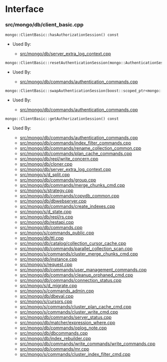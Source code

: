 
# Interface

### src/mongo/db/client\_basic.cpp

<div></div>

    mongo::ClientBasic::hasAuthorizationSession() const

- Used By:

    - [src/mongo/db/server\_extra\_log\_context.cpp](../../../logging\_system)

<div></div>

    mongo::ClientBasic::resetAuthenticationSession(mongo::AuthenticationSession*)

- Used By:

    - [src/mongo/db/commands/authentication\_commands.cpp](../../../authentication)

<div></div>

    mongo::ClientBasic::swapAuthenticationSession(boost::scoped_ptr<mongo::AuthenticationSession>&)

- Used By:

    - [src/mongo/db/commands/authentication\_commands.cpp](../../../authentication)

<div></div>

    mongo::ClientBasic::getAuthorizationSession() const

- Used By:

    - [src/mongo/db/commands/authentication\_commands.cpp](../../../authentication)
    - [src/mongo/db/commands/index\_filter\_commands.cpp](../../../database\_commands)
    - [src/mongo/db/commands/rename\_collection\_common.cpp](../../../database\_commands)
    - [src/mongo/db/commands/plan\_cache\_commands.cpp](../../../database\_commands)
    - [src/mongo/db/repl/write\_concern.cpp](../../../replication)
    - [src/mongo/db/cloner.cpp](../../../storage\_layer\_structure)
    - [src/mongo/db/server\_extra\_log\_context.cpp](../../../logging\_system)
    - [src/mongo/s/d\_split.cpp](../../../sharding)
    - [src/mongo/db/commands/group.cpp](../../../database\_commands)
    - [src/mongo/db/commands/merge\_chunks\_cmd.cpp](../../../sharding)
    - [src/mongo/s/strategy.cpp](../../../sharding)
    - [src/mongo/db/commands/copydb\_common.cpp](../../../database\_commands)
    - [src/mongo/db/dbwebserver.cpp](../../../web\_server)
    - [src/mongo/db/commands/create\_indexes.cpp](../../../database\_commands)
    - [src/mongo/s/d\_state.cpp](../../../sharding)
    - [src/mongo/db/repl/rs.cpp](../../../replication)
    - [src/mongo/db/restapi.cpp](../../../web\_server)
    - [src/mongo/db/commands.cpp](../../../database\_commands)
    - [src/mongo/s/commands\_public.cpp](../../../sharding)
    - [src/mongo/db/ttl.cpp](../../../indexing)
    - [src/mongo/db/catalog/collection\_cursor\_cache.cpp](../../../storage\_layer\_structure)
    - [src/mongo/db/commands/parallel\_collection\_scan.cpp](../../../database\_commands)
    - [src/mongo/s/commands/cluster\_merge\_chunks\_cmd.cpp](../../../sharding)
    - [src/mongo/db/instance.cpp](../../../storage\_layer\_structure)
    - [src/mongo/s/request.cpp](../../../sharding)
    - [src/mongo/db/commands/user\_management\_commands.cpp](../../../authorization)
    - [src/mongo/db/commands/cleanup\_orphaned\_cmd.cpp](../../../database\_commands)
    - [src/mongo/db/commands/connection\_status.cpp](../../../database\_commands)
    - [src/mongo/s/d\_migrate.cpp](../../../sharding)
    - [src/mongo/s/commands\_admin.cpp](../../../sharding)
    - [src/mongo/db/dbeval.cpp](../../../database\_commands)
    - [src/mongo/s/cursors.cpp](../../../sharding)
    - [src/mongo/s/commands/cluster\_plan\_cache\_cmd.cpp](../../../sharding)
    - [src/mongo/s/commands/cluster\_write\_cmd.cpp](../../../write\_commands)
    - [src/mongo/db/commands/server\_status.cpp](../../../database\_commands)
    - [src/mongo/db/matcher/expression\_where.cpp](../../../core\_query\_system)
    - [src/mongo/db/commands/oplog\_note.cpp](../../../database\_commands)
    - [src/mongo/db/dbcommands.cpp](../../../database\_commands)
    - [src/mongo/db/index\_rebuilder.cpp](../../../indexing)
    - [src/mongo/db/commands/write\_commands/write\_commands.cpp](../../../write\_commands)
    - [src/mongo/db/commands/mr.cpp](../../../database\_commands)
    - [src/mongo/s/commands/cluster\_index\_filter\_cmd.cpp](../../../sharding)
